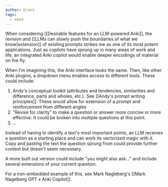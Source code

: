 ```yaml
---
author: Grant
tags:
  - seed
---
```

When considering [[Desirable features for an LLM-powered Anki]], the revision and [[LLMs can slowly push the boundaries of what we know|extension]] of existing prompts strikes me as one of its most potent applications. Just as copilots have sprung up in many areas of work and life, an integrated Anki copilot would enable deeper encodings of material on the fly. 

When I'm imagining this, the Anki interface looks the same. Then, like other Anki plugins, a dropdown menu enables access to different tools. These could include:

1. Andy's conceptual toolkit (attributes and tendencies, similarities and difference, parts and wholes, etc.). See [[Andy's prompt writing principles]]. These would allow for extension of a prompt and reinforcement from different angles
2. "Revise for clarity" to make a question or answer more concise or more effective. It could be broken into multiple questions at this point.
3. ...

Instead of having to identify a text's most important points, an LLM receives a question as a starting place and can work its vectorized magic with it. Copy and pasting the text the question sprung from could provide further context but doesn't seem necessary.

A more built out version could include "you might also ask..." and include several extensions of your current question.

For a non-embedded example of this, see Mark Nagleberg's [[Mark Nagelberg GPT x Anki Copilot]].